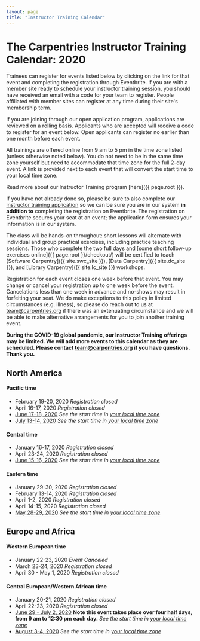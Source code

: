 ```yaml
---
layout: page
title: "Instructor Training Calendar"
---
```



# The Carpentries Instructor Training Calendar: 2020

Trainees can register for events listed below by clicking on the link for that event and completing the registration through Eventbrite.  If you are with a member site ready to schedule your instructor training session, you should have received an email with a code for your team to register. People affiliated with member sites can register at any time during their site's membership term.

If you are joining through our open application program, applications are reviewed on a rolling basis.  Applicants who are accepted will receive a code to register for an event below.  Open applicants can register no earlier than one month before each event.

All trainings are offered online from 9 am to 5 pm in the time zone listed (unless otherwise noted below).  You do not need to be in the same time zone yourself but need to accommodate that time zone for the full 2-day event. A link is provided next to each event that will convert the start time to your local time zone.

Read more about our Instructor Training program [here]({{ page.root }}).

If you have not already done so, please be sure to also complete our [instructor training application](https://amy.carpentries.org/forms/request_training/) so we can be sure you are in our system **in addition to** completing the registration on Eventbrite. The registration on Eventbrite secures your seat at an event; the application form ensures your information is in our system.    

The class will be hands-on throughout:
short lessons will alternate with individual and group practical exercises,
including practice teaching sessions.
Those who complete the two full days
and [some short follow-up exercises online]({{ page.root }}/checkout/)
will be certified to teach [Software Carpentry]({{ site.swc_site }}), [Data Carpentry]({{ site.dc_site }}), and [Library Carpentry]({{ site.lc_site }}) workshops.

Registration for each event closes one week before that event. You may change or cancel your registration up to one week before the event. Cancelations less than one week in advance and no-shows may result in forfeiting your seat.  We do make exceptions to this policy in limited circumstances (e.g. illness), so please do reach out to us at [team@carpentries.org](mailto:team@carpentries.org) if there was an extenuating circumstance and we will be able to make alternative arrangements for you to join another training event.

**During the COVID-19 global pandemic, our Instructor Training offerings may be limited. We will add more events to this calendar as they are scheduled. Please contact team@carpentries.org if you have questions.  Thank you.**

## North America

#### Pacific time
* February 19-20, 2020 *Registration closed*
* April 16-17, 2020 *Registration closed*
* [June 17-18, 2020](https://www.eventbrite.com/e/online-instructor-training-june-17-18-2020-n-america-pacific-time-tickets-102985713040)  *See the start time in [your local time zone](https://www.timeanddate.com/worldclock/fixedtime.html?msg=Instructor+Training&iso=20200617T09&p1=137&ah=8)*
* [July 13-14, 2020](https://www.eventbrite.com/e/online-instructor-training-july-13-14-2020-n-america-pacific-time-tickets-102985985856) *See the start time in [your local time zone](https://www.timeanddate.com/worldclock/fixedtime.html?msg=Instructor+Training&iso=20200713T09&p1=137&ah=8)*

#### Central time
* January 16-17, 2020 *Registration closed*
* April 23-24, 2020 *Registration closed*
* [June 15-16, 2020](https://www.eventbrite.com/e/online-instructor-training-june-15-16-2020-n-america-central-time-tickets-102986196486) *See the start time in [your local time zone](https://www.timeanddate.com/worldclock/fixedtime.html?msg=Instructor+Training&iso=20200615T09&p1=%3A&ah=8)*

#### Eastern time
* January 29-30, 2020 *Registration closed*
* February 13-14, 2020 *Registration closed*
* April 1-2, 2020 *Registration closed*
* April 14-15, 2020  *Registration closed*
* [May 28-29, 2020](https://www.eventbrite.com/e/online-instructor-training-may-28-29-2020-n-america-eastern-time-tickets-102986316846) *See the start time in [your local time zone](https://www.timeanddate.com/worldclock/fixedtime.html?msg=Instructor+Training&iso=20200528T09&p1=179&ah=8)*

## Europe and Africa

#### Western European time

* January 22-23, 2020 *Event Canceled*
* March 23-24, 2020 *Registration closed*
* April 30 - May 1, 2020 *Registration closed*

#### Central European/Western African time

* January 20-21, 2020 *Registration closed*
* April 22-23, 2020  *Registration closed*
* [June 29 - July 2, 2020](https://www.eventbrite.com/e/online-instructor-training-june-29-july-2-2020-central-european-time-tickets-104770094172) **Note this event takes place over four half days, from 9 am to 12:30 pm each day.** *See the start time in [your local time zone](https://www.timeanddate.com/worldclock/fixedtime.html?msg=Carpentries+Instructor+Training&iso=20200629T09&p1=195&ah=4&am=30)*
* [August 3-4, 2020](https://www.eventbrite.com/e/online-instructor-training-august-3-4-2020-central-european-time-tickets-102986547536) *See the start time in [your local time zone](https://www.timeanddate.com/worldclock/fixedtime.html?msg=Instructor+Training&iso=20200803T09&p1=%3A&ah=8)*

